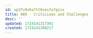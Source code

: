 ```yaml
---
id: up37v0v6a7tt8sesfa7gisx
title: 009 - Criticisms and Challenges
desc: ''
updated: 1724141317301
created: 1724141300217
---
```

